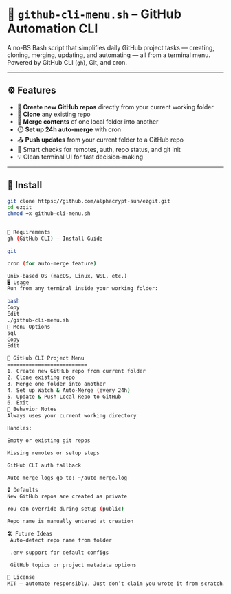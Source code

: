# 📘 `github-cli-menu.sh` – GitHub Automation CLI

A no-BS Bash script that simplifies daily GitHub project tasks — creating, cloning, merging, updating, and automating — all from a terminal menu. Powered by GitHub CLI (`gh`), Git, and cron.

---

## ⚙️ Features

- 📁 **Create new GitHub repos** directly from your current working folder  
- 🔄 **Clone** any existing repo  
- 🔗 **Merge contents** of one local folder into another  
- ⏱️ **Set up 24h auto-merge** with cron  
- 📤 **Push updates** from your current folder to a GitHub repo  
- 🧠 Smart checks for remotes, auth, repo status, and git init  
- 💡 Clean terminal UI for fast decision-making  

---

## 🚀 Install

```bash
git clone https://github.com/alphacrypt-sun/ezgit.git
cd ezgit
chmod +x github-cli-menu.sh


🧪 Requirements
gh (GitHub CLI) – Install Guide

git

cron (for auto-merge feature)

Unix-based OS (macOS, Linux, WSL, etc.)
🖥️ Usage
Run from any terminal inside your working folder:

bash
Copy
Edit
./github-cli-menu.sh
🧭 Menu Options
sql
Copy
Edit

🔧 GitHub CLI Project Menu
==========================
1. Create new GitHub repo from current folder
2. Clone existing repo
3. Merge one folder into another
4. Set up Watch & Auto-Merge (every 24h)
5. Update & Push Local Repo to GitHub
6. Exit
📌 Behavior Notes
Always uses your current working directory

Handles:

Empty or existing git repos

Missing remotes or setup steps

GitHub CLI auth fallback

Auto-merge logs go to: ~/auto-merge.log

🔒 Defaults
New GitHub repos are created as private

You can override during setup (public)

Repo name is manually entered at creation

🛠️ Future Ideas
 Auto-detect repo name from folder

 .env support for default configs

 GitHub topics or project metadata options

📄 License
MIT – automate responsibly. Just don’t claim you wrote it from scratch.
